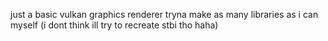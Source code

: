 just a basic vulkan graphics renderer
tryna make as many libraries as i can myself (i dont think ill try to recreate stbi tho haha)

